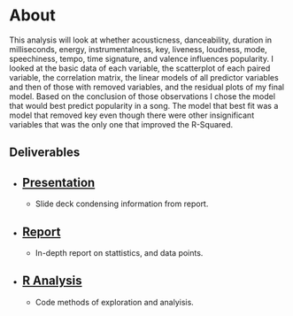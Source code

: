 # About

This analysis will look at whether acousticness, danceability, duration in milliseconds, energy, instrumentalness, key, liveness, loudness, mode, speechiness, tempo, time signature, and valence influences popularity. I looked at the basic data of each variable, the scatterplot of each paired variable, the correlation matrix, the linear models of all predictor variables and then of those with removed variables, and the residual plots of my final model. Based on the conclusion of those observations I chose the model that would best predict popularity in a song. The model that best fit was a model that removed key even though there were other insignificant variables that was the only one that improved the R-Squared.

## Deliverables

- ## [Presentation](https://github.com/vphan404/Statistical-Analyses/blob/master/Spotify%20Songs/Final%20Presentation.pdf)

  - Slide deck condensing information from report.

- ## [Report](https://github.com/vphan404/Statistical-Analyses/blob/master/Spotify%20Songs/Final%20Report.pdf)

  - In-depth report on stattistics, and data points.

- ## [R Analysis](https://github.com/vphan404/Statistical-Analyses/blob/master/Spotify%20Songs/Final-Spotify-Analysis.Rmd)

  - Code methods of exploration and analyisis.
